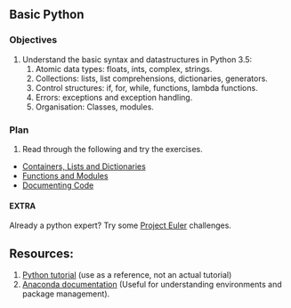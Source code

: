 ## Basic Python
### Objectives
1. Understand the basic syntax and datastructures in Python 3.5:
    1. Atomic data types: floats, ints, complex, strings.
    2. Collections: lists, list comprehensions, dictionaries, generators.
    3. Control structures: if, for, while, functions, lambda functions.
    4. Errors: exceptions and exception handling. 
    5. Organisation: Classes, modules. 

### Plan

1.  Read through the following and try the exercises. 
 * [Containers, Lists and Dictionaries](https://github.com/davidglo/boot-camps/blob/2016-TMCS-software/Python/1_lists_and_dictionaries.md)
 * [Functions and Modules](https://github.com/davidglo/boot-camps/blob/2016-TMCS-software/Python/2_functions_and_modules.md)
 * [Documenting Code](https://github.com/davidglo/boot-camps/blob/2016-TMCS-software/Python/3_documenting_code.md)

#### EXTRA
Already a python expert?  Try some [Project Euler](https://projecteuler.net/) challenges. 


## Resources: 
1. [Python tutorial](https://docs.python.org/3/tutorial/index.html) (use as a reference, not an actual tutorial)
2. [Anaconda documentation](http://conda.pydata.org/docs/using/index.html) (Useful for understanding environments and package management). 


